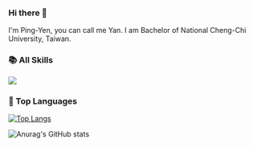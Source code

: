 ### Hi there 👋

I'm Ping-Yen, you can call me Yan. I am Bachelor of National Cheng-Chi University, Taiwan.


### 📚 All Skills

![](https://skillicons.dev/icons?perline=15&i=github,gitlab,git,vscode,vim,js,html,css,c,cpp,nodejs,express,python,java,vue,mysql,md,aws,gcp,linux,bash,docker,solidity)

### 🦁 Top Languages

[![Top Langs](https://github-readme-stats.vercel.app/api/top-langs/?username=grace0950)](https://github.com/anuraghazra/github-readme-stats)

![Anurag's GitHub stats](https://github-readme-stats.vercel.app/api?username=grace0950&show_icons=true&hide=issues&count_private=true)
